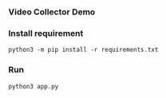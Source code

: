 ### Video Collector Demo



### Install requirement

```
python3 -m pip install -r requirements.txt
```

### Run

```
python3 app.py
```